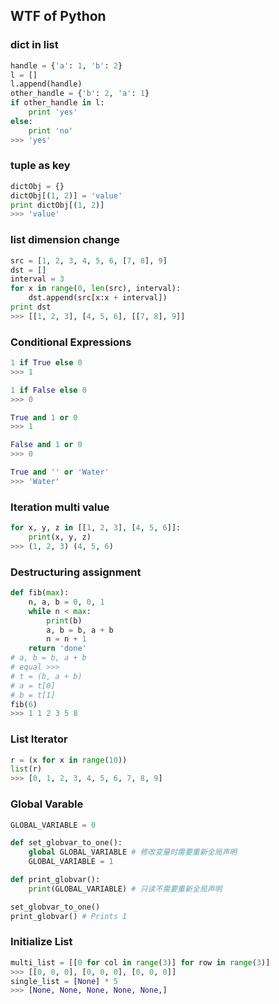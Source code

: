## WTF of Python

### dict in list

```python
handle = {'a': 1, 'b': 2}
l = []
l.append(handle)
other_handle = {'b': 2, 'a': 1}
if other_handle in l:
    print 'yes'
else:
    print 'no'
>>> 'yes'
```

### tuple as key

```python
dictObj = {}
dictObj[(1, 2)] = 'value'
print dictObj[(1, 2)]
>>> 'value'
```

### list dimension change

```python
src = [1, 2, 3, 4, 5, 6, [7, 8], 9]
dst = []
interval = 3
for x in range(0, len(src), interval):
	dst.append(src[x:x + interval])
print dst
>>> [[1, 2, 3], [4, 5, 6], [[7, 8], 9]]
```

### Conditional Expressions

```python
1 if True else 0
>>> 1

1 if False else 0
>>> 0

True and 1 or 0
>>> 1

False and 1 or 0
>>> 0

True and '' or 'Water'
>>> 'Water'
```

### Iteration multi value

```python
for x, y, z in [[1, 2, 3], [4, 5, 6]]:
    print(x, y, z)
>>> (1, 2, 3) (4, 5, 6)
```

### Destructuring assignment

```python
def fib(max):
    n, a, b = 0, 0, 1
    while n < max:
        print(b)
        a, b = b, a + b
        n = n + 1
    return 'done'
# a, b = b, a + b
# equal >>>
# t = (b, a + b)
# a = t[0]
# b = t[1]
fib(6)
>>> 1 1 2 3 5 8
```

### List Iterator

```python
r = (x for x in range(10))
list(r)
>>> [0, 1, 2, 3, 4, 5, 6, 7, 8, 9]
```

### Global Varable

```python
GLOBAL_VARIABLE = 0

def set_globvar_to_one():
    global GLOBAL_VARIABLE # 修改变量时需要重新全局声明
    GLOBAL_VARIABLE = 1

def print_globvar():
    print(GLOBAL_VARIABLE) # 只读不需要重新全局声明

set_globvar_to_one()
print_globvar() # Prints 1
```

### Initialize List

```python
multi_list = [[0 for col in range(3)] for row in range(3)]
>>> [[0, 0, 0], [0, 0, 0], [0, 0, 0]]
single_list = [None] * 5
>>> [None, None, None, None, None,]
```
